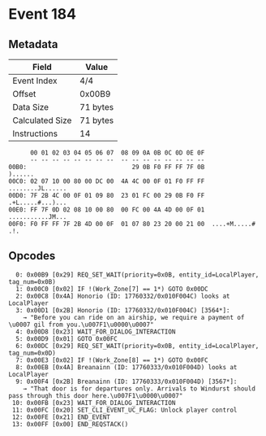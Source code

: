 # Event 184

## Metadata

| Field           | Value    |
|-----------------|----------|
| Event Index     | 4/4      |
| Offset          | 0x00B9   |
| Data Size       | 71 bytes |
| Calculated Size | 71 bytes |
| Instructions    | 14       |

```
      00 01 02 03 04 05 06 07  08 09 0A 0B 0C 0D 0E 0F
      -- -- -- -- -- -- -- --  -- -- -- -- -- -- -- --
00B0:                             29 0B F0 FF FF 7F 0B           )......
00C0: 02 07 10 00 80 00 DC 00  4A 4C 00 0F 01 F0 FF FF  ........JL......
00D0: 7F 2B 4C 00 0F 01 09 80  23 01 FC 00 29 0B F0 FF  .+L.....#...)...
00E0: FF 7F 0D 02 08 10 00 80  00 FC 00 4A 4D 00 0F 01  ...........JM...
00F0: F0 FF FF 7F 2B 4D 00 0F  01 07 80 23 20 00 21 00  ....+M.....# .!.
```

## Opcodes

```
  0: 0x00B9 [0x29] REQ_SET_WAIT(priority=0x0B, entity_id=LocalPlayer, tag_num=0x0B)
  1: 0x00C0 [0x02] IF !(Work_Zone[7] == 1*) GOTO 0x00DC
  2: 0x00C8 [0x4A] Honorio (ID: 17760332/0x010F004C) looks at LocalPlayer
  3: 0x00D1 [0x2B] Honorio (ID: 17760332/0x010F004C) [3564*]:
    → "Before you can ride on an airship, we require a payment of 
\u0007 gil from you.\u007F1\u0000\u0007"
  4: 0x00D8 [0x23] WAIT_FOR_DIALOG_INTERACTION
  5: 0x00D9 [0x01] GOTO 0x00FC
  6: 0x00DC [0x29] REQ_SET_WAIT(priority=0x0B, entity_id=LocalPlayer, tag_num=0x0D)
  7: 0x00E3 [0x02] IF !(Work_Zone[8] == 1*) GOTO 0x00FC
  8: 0x00EB [0x4A] Breanainn (ID: 17760333/0x010F004D) looks at LocalPlayer
  9: 0x00F4 [0x2B] Breanainn (ID: 17760333/0x010F004D) [3567*]:
    → "That door is for departures only. Arrivals to Windurst should pass through this door here.\u007F1\u0000\u0007"
 10: 0x00FB [0x23] WAIT_FOR_DIALOG_INTERACTION
 11: 0x00FC [0x20] SET_CLI_EVENT_UC_FLAG: Unlock player control
 12: 0x00FE [0x21] END_EVENT
 13: 0x00FF [0x00] END_REQSTACK()
```
